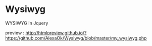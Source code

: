 # Wysiwyg

WYSIWYG In Jquery

preview : http://htmlpreview.github.io/?https://github.com/AlexaOk/Wysiwyg/blob/master/my_wysiwyg.php
